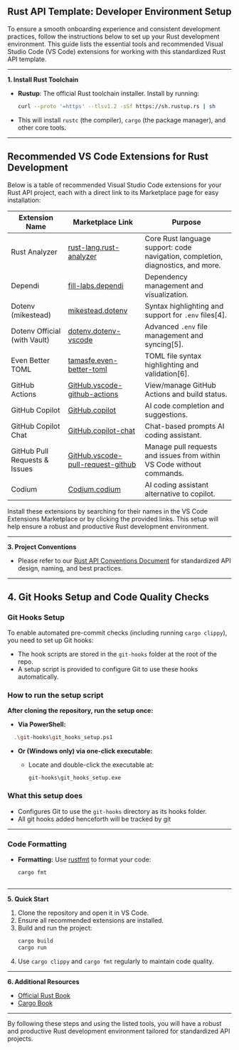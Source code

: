 ## Rust API Template: Developer Environment Setup

To ensure a smooth onboarding experience and consistent development practices, follow the instructions below to set up your Rust development environment. This guide lists the essential tools and recommended Visual Studio Code (VS Code) extensions for working with this standardized Rust API template.

---

**1. Install Rust Toolchain**

- **Rustup**: The official Rust toolchain installer.
  Install by running:
  ```sh
  curl --proto '=https' --tlsv1.2 -sSf https://sh.rustup.rs | sh
  ```
- This will install `rustc` (the compiler), `cargo` (the package manager), and other core tools.

---

## Recommended VS Code Extensions for Rust Development

Below is a table of recommended Visual Studio Code extensions for your Rust API project, each with a direct link to its Marketplace page for easy installation:

| Extension Name                           | Marketplace Link                                                                                      | Purpose                                                                                 |
|------------------------------------------|------------------------------------------------------------------------------------------------------|-----------------------------------------------------------------------------------------|
| Rust Analyzer                           | [rust-lang.rust-analyzer](https://marketplace.visualstudio.com/items?itemName=rust-lang.rust-analyzer)         | Core Rust language support: code navigation, completion, diagnostics, and more. |
| Dependi                                 | [fill-labs.dependi](https://marketplace.visualstudio.com/items?itemName=fill-labs.dependi)                     | Dependency management and visualization.                                                |
| Dotenv (mikestead)                      | [mikestead.dotenv](https://marketplace.visualstudio.com/items?itemName=mikestead.dotenv)                       | Syntax highlighting and support for `.env` files[4].                                    |
| Dotenv Official (with Vault)             | [dotenv.dotenv-vscode](https://marketplace.visualstudio.com/items?itemName=dotenv.dotenv-vscode)                | Advanced `.env` file management and syncing[5].                                         |
| Even Better TOML                        | [tamasfe.even-better-toml](https://marketplace.visualstudio.com/items?itemName=tamasfe.even-better-toml)        | TOML file syntax highlighting and validation[6].                                        |
| GitHub Actions                          | [GitHub.vscode-github-actions](https://marketplace.visualstudio.com/items?itemName=GitHub.vscode-github-actions)| View/manage GitHub Actions and build status.                                            |
| GitHub Copilot                          | [GitHub.copilot](https://marketplace.visualstudio.com/items?itemName=GitHub.copilot)                            | AI code completion and suggestions.                                             |
| GitHub Copilot Chat                     | [GitHub.copilot-chat](https://marketplace.visualstudio.com/items?itemName=GitHub.copilot-chat)                  | Chat-based prompts AI coding assistant.                                                         |
| GitHub Pull Requests & Issues            | [GitHub.vscode-pull-request-github](https://marketplace.visualstudio.com/items?itemName=GitHub.vscode-pull-request-github) | Manage pull requests and issues from within VS Code without commands.                                    |
| Codium                                   | [Codium.codium](https://marketplace.visualstudio.com/items?itemName=Codium.codium)                              | AI coding assistant alternative to copilot.                                                    |

Install these extensions by searching for their names in the VS Code Extensions Marketplace or by clicking the provided links. This setup will help ensure a robust and productive Rust development environment.

---

**3. Project Conventions**

- Please refer to our [Rust API Conventions Document](https://intelliconnectq.sharepoint.com/:w:/r/sites/TechnologyTeam/_layouts/15/Doc2.aspx?action=edit&sourcedoc=%7B688095ad-7aec-46c5-b894-6c6cfce210f2%7D&wdOrigin=TEAMS-MAGLEV.teamsSdk_ns.rwc&wdExp=TEAMS-TREATMENT&wdhostclicktime=1696314299612&web=1) for standardized API design, naming, and best practices.

---

## 4. Git Hooks Setup and Code Quality Checks

### Git Hooks Setup

To enable automated pre-commit checks (including running `cargo clippy`), you need to set up Git hooks:

- The hook scripts are stored in the `git-hooks` folder at the root of the repo.
- A setup script is provided to configure Git to use these hooks automatically.

### How to run the setup script

**After cloning the repository, run the setup once:**

- **Via PowerShell:**

```sh
  .\git-hooks\git_hooks_setup.ps1
```

* **Or (Windows only) via one-click executable:**

  * Locate and double-click the executable at:

    ```
    git-hooks\git_hooks_setup.exe
    ```

### What this setup does

* Configures Git to use the `git-hooks` directory as its hooks folder.
* All git hooks added henceforth will be tracked by git

---

### Code Formatting

* **Formatting:**
  Use [rustfmt](https://github.com/rust-lang/rustfmt) to format your code:

  ```sh
  cargo fmt
  ```


```
```


---

**5. Quick Start**

1. Clone the repository and open it in VS Code.
2. Ensure all recommended extensions are installed.
3. Build and run the project:
   ```sh
   cargo build
   cargo run
   ```
4. Use `cargo clippy` and `cargo fmt` regularly to maintain code quality.

---

**6. Additional Resources**

- [Official Rust Book](https://doc.rust-lang.org/book/)
- [Cargo Book](https://doc.rust-lang.org/cargo/)

---

By following these steps and using the listed tools, you will have a robust and productive Rust development environment tailored for standardized API projects.
